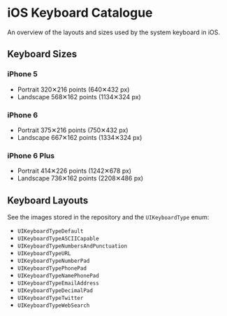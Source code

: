 # iOS Keyboard Catalogue

An overview of the layouts and sizes used by the system keyboard in iOS.

## Keyboard Sizes

### iPhone 5

* Portrait 320✕216 points (640✕432 px)
* Landscape 568✕162 points (1134✕324 px)

### iPhone 6

* Portrait 375✕216 points (750✕432 px)
* Landscape 667✕162 points (1334✕324 px)

### iPhone 6 Plus

* Portrait 414✕226 points (1242✕678 px)
* Landscape 736✕162 points (2208✕486 px)

## Keyboard Layouts

See the images stored in the repository and the `UIKeyboardType` enum:

* `UIKeyboardTypeDefault`
* `UIKeyboardTypeASCIICapable`
* `UIKeyboardTypeNumbersAndPunctuation`
* `UIKeyboardTypeURL`
* `UIKeyboardTypeNumberPad`
* `UIKeyboardTypePhonePad`
* `UIKeyboardTypeNamePhonePad`
* `UIKeyboardTypeEmailAddress`
* `UIKeyboardTypeDecimalPad`
* `UIKeyboardTypeTwitter`
* `UIKeyboardTypeWebSearch`